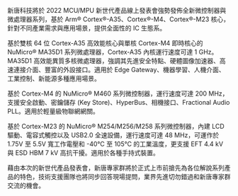 新唐科技將於 2022 MCU/MPU 新世代產品線上發表會強勢發佈全新微控制器與微處理器系列，基於 Arm® Cortex®-A35、Cortex®-M4、Cortex®-M23 核心，針對不同產業需求與應用場景，提供全面性的 IC 生態系。

基於雙核 64 位 Cortex-A35 高效能核心與單核 Cortex-M4 即時核心的 NuMicro® MA35D1 系列微處理器，Cortex-A35 內核運行速度可達 1 GHz。MA35D1 高效能異質多核微處理器，強調其先進安全特點、硬體圖像加速器、高速連接介面、豐富的外設接口。適用於 Edge Gateway、機器學習、人機介面、工業控制、新能源多種應用場景。

基於 Cortex-M4 的 NuMicro® M460 系列微控制器，運行速度可達 200 MHz，支援安全啟動、密鑰儲存 (Key Store)、HyperBus、相機接口、Fractional Audio PLL。適用於輕量級物聯網網關。

基於 Cortex-M23 的 NuMicro® M254/M256/M258 系列微控制器，內建 LCD 驅動、電容式觸控以及 USB2.0 全速設備，運行速度可達 48 MHz，可運作於 1.75V 至 5.5V 寬工作電壓和 -40℃ 至 105℃ 的工業溫度，更支援 EFT 4.4 kV 與 ESD HBM 7 kV 高抗干擾。適用於各種手持式裝置。

藉由本次的新世代產品發表會，新唐專家群將於正式上市前搶先為各位解說系列產品的特色，技術支援團隊也將同步回答現場提問，業界先進切勿錯過和新唐專家群交流的機會。